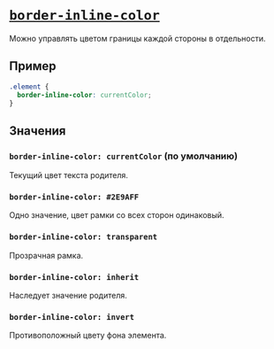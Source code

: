 # [`border-inline-color`](../index.md)

Можно управлять цветом границы каждой стороны в отдельности.

## Пример

```css
.element {
  border-inline-color: currentColor;
}
```

## Значения

### `border-inline-color: currentColor` (по умолчанию)

Текущий цвет текста родителя.

### `border-inline-color: #2E9AFF`

Одно значение, цвет рамки со всех сторон одинаковый.

### `border-inline-color: transparent`

Прозрачная рамка.

### `border-inline-color: inherit`

Наследует значение родителя.

### `border-inline-color: invert`

Противоположный цвету фона элемента.
